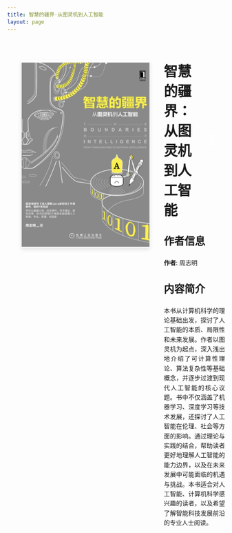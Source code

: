 ```yaml
---
title: 智慧的疆界·从图灵机到人工智能
layout: page
---
```

<div class="book-info">
  <div class="book-cover">
    <img src="https://raw.githubusercontent.com/binarycoder777/personal-pic/main/pic/20250301171555.png" alt="智慧的疆界：从图灵机到人工智能">
  </div>
  <div class="book-details">
    <div class="book-title">
      <h1>智慧的疆界：从图灵机到人工智能</h1>
      <a href="https://github.com/binarycoder777/perosonal-book/blob/main/book/%E6%99%BA%E6%85%A7%E7%9A%84%E7%96%86%E7%95%8C%EF%BC%9A%E4%BB%8E%E5%9B%BE%E7%81%B5%E6%9C%BA%E5%88%B0%E4%BA%BA%E5%B7%A5%E6%99%BA%E8%83%BD%20(%E5%91%A8%E5%BF%97%E6%98%8E)%20(Z-Library).epub" class="read-link">阅读</a>
    </div>
    <div class="author-info">
      <h2>作者信息</h2>
      <p><strong>作者</strong>: 周志明</p>
    </div>
    <div class="book-intro">
      <h2>内容简介</h2>
      <div class="intro-content">
        <p>本书从计算机科学的理论基础出发，探讨了人工智能的本质、局限性和未来发展。作者以图灵机为起点，深入浅出地介绍了可计算性理论、算法复杂性等基础概念，并逐步过渡到现代人工智能的核心议题。书中不仅涵盖了机器学习、深度学习等技术发展，还探讨了人工智能在伦理、社会等方面的影响。通过理论与实践的结合，帮助读者更好地理解人工智能的能力边界，以及在未来发展中可能面临的机遇与挑战。本书适合对人工智能、计算机科学感兴趣的读者，以及希望了解智能科技发展前沿的专业人士阅读。</p>
      </div>
    </div>
  </div>
</div>

<style>
.book-info {
  display: flex;
  gap: 2rem;
  margin: 2rem 0;
  background-color: var(--vp-c-bg-soft);
  padding: 2rem;
  border-radius: 8px;
}

.book-cover img {
  max-width: 300px;
  height: auto;
  border-radius: 4px;
  box-shadow: 0 4px 8px rgba(0, 0, 0, 0.1);
}

.book-details {
  flex: 2;
}

.book-details h2 {
  margin-top: 0;
  color: var(--vp-c-text-1);
  font-size: 1.5rem;
  border-bottom: 2px solid var(--vp-c-divider);
  padding-bottom: 0.5rem;
  margin-bottom: 1rem;
}

.author-info {
  margin-bottom: 2rem;
}

.author-info p {
  margin: 0.5rem 0;
  color: var(--vp-c-text-2);
}

.intro-content {
  line-height: 1.6;
  color: var(--vp-c-text-2);
}

.intro-content p {
  margin: 1rem 0;
  text-align: justify;
}

@media (max-width: 768px) {
  .book-info {
    flex-direction: column;
    padding: 1rem;
  }

  .book-cover img {
    max-width: 100%;
  }
}

.book-title {
  display: flex;
  align-items: center;
  gap: 1rem;
  margin-bottom: 2rem;
}

.book-title h1 {
  margin: 0;
  color: var(--vp-c-text-1);
  font-size: 2rem;
}

.read-link {
  display: inline-block;
  padding: 0.5rem 1.5rem;
  background-color: var(--vp-c-brand);
  color: white;
  text-decoration: none;
  border-radius: 4px;
  transition: background-color 0.2s;
}

.read-link:hover {
  background-color: var(--vp-c-brand-dark);
}
</style>
